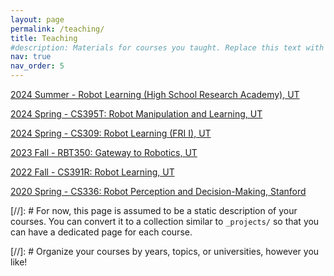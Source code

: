 ```yaml
---
layout: page
permalink: /teaching/
title: Teaching
#description: Materials for courses you taught. Replace this text with your description.
nav: true
nav_order: 5
---
```


[2024 Summer - Robot Learning (High School Research Academy), UT](https://www.cs.utexas.edu/~robertom/hsra_summer2024/)

[2024 Spring - CS395T: Robot Manipulation and Learning, UT](https://www.cs.utexas.edu/~robertom/cs395t_spring2024/index.html)

[2024 Spring - CS309: Robot Learning (FRI I), UT](https://www.cs.utexas.edu/~robertom/fri_2024/)

[2023 Fall - RBT350: Gateway to Robotics, UT](https://www.cs.utexas.edu/~robertom/rbt350_fall2023/)

[2022 Fall - CS391R: Robot Learning, UT](https://www.cs.utexas.edu/~robertom/cs391r_fall2022/)

[2020 Spring - CS336: Robot Perception and Decision-Making, Stanford](http://cs336.stanford.edu/)

[//]: # For now, this page is assumed to be a static description of your courses. You can convert it to a collection similar to `_projects/` so that you can have a dedicated page for each course.

[//]: # Organize your courses by years, topics, or universities, however you like!
